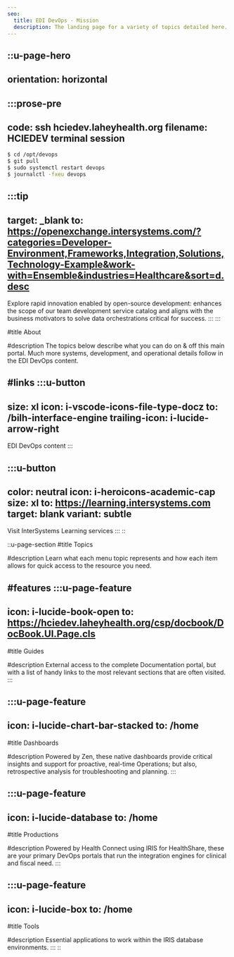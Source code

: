```yaml
---
seo:
  title: EDI DevOps - Mission
  description: The landing page for a variety of topics detailed here.
---
```


::u-page-hero
---
orientation: horizontal
---
  :::prose-pre
  ---
  code: ssh hciedev.laheyhealth.org
  filename: HCIEDEV terminal session
  ---
  ```bash
  $ cd /opt/devops
  $ git pull
  $ sudo systemctl restart devops
  $ journalctl -fxeu devops
  ```
  :::tip
  ---
  target: _blank
  to: https://openexchange.intersystems.com/?categories=Developer-Environment,Frameworks,Integration,Solutions,Technology-Example&work-with=Ensemble&industries=Healthcare&sort=d.desc
  ---
  Explore rapid innovation enabled by open-source development: enhances the scope of our team development service catalog and aligns with the business motivators to solve data orchestrations critical for success.
  :::
  :::

#title
About

#description
The topics below describe what you can do on & off this main portal. Much more systems, development, and operational details follow in the EDI DevOps content.

#links
  :::u-button
  ---
  size: xl
  icon: i-vscode-icons-file-type-docz
  to: /bilh-interface-engine
  trailing-icon: i-lucide-arrow-right
  ---
  EDI DevOps content
  :::

  :::u-button
  ---
  color: neutral
  icon: i-heroicons-academic-cap
  size: xl
  to: https://learning.intersystems.com
  target: blank
  variant: subtle
  ---
  Visit InterSystems Learning services
  :::
::

::u-page-section
#title
Topics

#description
Learn what each menu topic represents and how each item allows for quick access to the resource you need.

#features
  :::u-page-feature
  ---
  icon: i-lucide-book-open
  to: https://hciedev.laheyhealth.org/csp/docbook/DocBook.UI.Page.cls
  ---
  #title
  Guides
  
  #description
  External access to the complete Documentation portal, but with a list of handy links to the most relevant sections that are often visited.
  :::

  :::u-page-feature
  ---
  icon: i-lucide-chart-bar-stacked
  to: /home
  ---
  #title
  Dashboards
  
  #description
  Powered by Zen, these native dashboards provide critical insights and support for proactive, real-time Operations; but also, retrospective analysis for troubleshooting and planning.
  :::

  :::u-page-feature
  ---
  icon: i-lucide-database
  to: /home
  ---
  #title
  Productions
  
  #description
  Powered by Health Connect using IRIS for HealthShare, these are your primary DevOps portals that run the integration engines for clinical and fiscal need.
  :::

  :::u-page-feature
  ---
  icon: i-lucide-box
  to: /home
  ---
  #title
  Tools
  
  #description
  Essential applications to work within the IRIS database environments.
  :::
::
